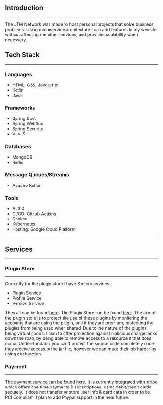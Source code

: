 ## Introduction
---
  
The JTM Network was made to host personal projects that solve business problems. Using microservice architecture I can add features to my website without affecting the other services, and provides scalability when necessary.

## Tech Stack
---

### Languages
- HTML, CSS, Javascript
- Kotlin
- Java

### Frameworks
- Spring Boot
- Spring Webflux
- Spring Security
- VueJS

### Databases
- MongoDB
- Redis

### Message Queues/Streams
- Apache Kafka

### Tools
- Auth0
- CI/CD: Github Actions
- Docker
- Kubernetes
- Hosting: Google Cloud Platform

---
## Services
---

### Plugin Store
---

Currently for the plugin store I have 3 microservices:
  - Plugin Service
  - Profile Service
  - Version Service

They all can be found [here](https://github.com/JTM-Network/minecraft-service). The Plugin Store can be found [here](https://www.jtm-network.com/products/store). The aim of the plugin store is to protect the use of these plugins by monitoring the accounts that are using the plugin, and if they are premium, protecting the plugins from being used when shared. Due to the nature of the plugins being virtual goods. I plan to offer protection against malicious chargebacks down the road, by being able to remove access to a resource if that does occur. Understandably you can't protect the source code completely once they receive access to the jar file, however we can make their job harder by using obsfucation.

### Payment
---

The payment service can be found [here](https://github.com/JTM-Network/payment-service). It is currently integrated with stripe which offers one time payments & subscriptions, using debit/credit cards securely. It does not transfer or store user info & card data in order to be PCI Compliant. I plan to add Paypal support in the near future.


